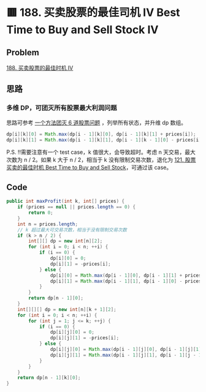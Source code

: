 # 🟥 188. 买卖股票的最佳司机 IV Best Time to Buy and Sell Stock IV

## Problem

[188. 买卖股票的最佳时机 IV](https://leetcode-cn.com/problems/best-time-to-buy-and-sell-stock-iv/) 

## 思路

### 多维 DP，可团灭所有股票最大利润问题

思路可参考 [一个方法团灭 6 道股票问题](https://leetcode-cn.com/problems/best-time-to-buy-and-sell-stock/solution/yi-ge-fang-fa-tuan-mie-6-dao-gu-piao-wen-ti-by-l-3/) ，列举所有状态，并升维 dp 数组。

```java
dp[i][k][0] = Math.max(dp[i - 1][k][0], dp[i - 1][k][1] + prices[i]);
dp[i][k][1] = Math.max(dp[i - 1][k][1], dp[i - 1][k - 1][0] - prices[i]);
```

P.S. ‼️需要注意有一个 test case，k 值很大，会导致超时。考虑 n 天交易，最大次数为 n / 2。如果 k 大于 n / 2，相当于 k 没有限制交易次数，退化为 [121. 股票买卖的最佳时机 Best Time to Buy and Sell Stock](bear://x-callback-url/open-note?id=E1CA8184-BFD9-4484-BB57-3967E50CAB74-582-0001365556183E8D)，可通过该 case。

## Code

```java
public int maxProfit(int k, int[] prices) {
    if (prices == null || prices.length == 0) {
        return 0;
    }
    int n = prices.length;
    // k 超过最大可交易次数，相当于没有限制交易次数
    if (k > n / 2) {
        int[][] dp = new int[n][2];
        for (int i = 0; i < n; ++i) {
            if (i == 0) {
                dp[i][0] = 0;
                dp[i][1] = -prices[i];
            } else {
                dp[i][0] = Math.max(dp[i - 1][0], dp[i - 1][1] + prices[i]);
                dp[i][1] = Math.max(dp[i - 1][1], dp[i - 1][0] - prices[i]);
            }
        }
        return dp[n - 1][0];
    }
    int[][][] dp = new int[n][k + 1][2];
    for (int i = 0; i < n; ++i) {
        for (int j = 1; j <= k; ++j) {
            if (i == 0) {
                dp[i][j][0] = 0;
                dp[i][j][1] = -prices[i];
            } else {
                dp[i][j][0] = Math.max(dp[i - 1][j][0], dp[i - 1][j][1] + prices[i]);
                dp[i][j][1] = Math.max(dp[i - 1][j][1], dp[i - 1][j - 1][0] - prices[i]);
            }
        }
    }
    return dp[n - 1][k][0];
}
```

